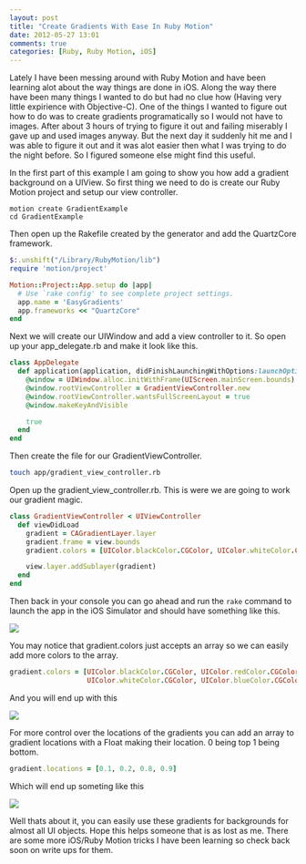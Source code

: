 ```yaml
---
layout: post
title: "Create Gradients With Ease In Ruby Motion"
date: 2012-05-27 13:01
comments: true
categories: [Ruby, Ruby Motion, iOS]
---
```

Lately I have been messing around with Ruby Motion and have been learning alot about the way things are done in iOS. Along the way there have been many things I wanted to do but had no clue how (Having very little expirience with Objective-C). One of the things I wanted to figure out how to do was to create gradients programatically so I would not have to images. After about 3 hours of trying to figure it out and failing miserably I gave up and used images anyway. But the next day it suddenly hit me and I was able to figure it out and it was alot easier then what I was trying to do the night before. So I figured someone else might find this useful.

In the first part of this example I am going to show you how add a gradient background on a UIView. So first thing we need to do is create our Ruby Motion project and setup our view controller.

```
motion create GradientExample
cd GradientExample
```

Then open up the Rakefile created by the generator and add the QuartzCore framework.

```ruby Rakefile
$:.unshift("/Library/RubyMotion/lib")
require 'motion/project'

Motion::Project::App.setup do |app|
  # Use `rake config' to see complete project settings.
  app.name = 'EasyGradients'
  app.frameworks << "QuartzCore"
end
```

Next we will create our UIWindow and add a view controller to it. So open up your app_delegate.rb and make it look like this.

```ruby app/app_delegate.rb
class AppDelegate
  def application(application, didFinishLaunchingWithOptions:launchOptions)
    @window = UIWindow.alloc.initWithFrame(UIScreen.mainScreen.bounds)
    @window.rootViewController = GradientViewController.new
    @window.rootViewController.wantsFullScreenLayout = true
    @window.makeKeyAndVisible

    true
  end
end
```

Then create the file for our GradientViewController.

```sh
touch app/gradient_view_controller.rb
```

Open up the gradient_view_controller.rb. This is were we are going to work our gradient magic. 

```ruby app/gradient_view_controller.rb
class GradientViewController < UIViewController
  def viewDidLoad
    gradient = CAGradientLayer.layer
    gradient.frame = view.bounds
    gradient.colors = [UIColor.blackColor.CGColor, UIColor.whiteColor.CGColor]

    view.layer.addSublayer(gradient)
  end
end
```

Then back in your console you can go ahead and run the `rake` command to launch the app in the iOS Simulator and should have something like this.

![](https://img.skitch.com/20120527-gk3926patwmn7b9q42ebjs7ts8.jpg)

You may notice that gradient.colors just accepts an array so we can easily add more colors to the array.
```ruby app/gradient_view_controller.rb
gradient.colors = [UIColor.blackColor.CGColor, UIColor.redColor.CGColor, 
                   UIColor.whiteColor.CGColor, UIColor.blueColor.CGColor]
```
And you will end up with this

![](https://img.skitch.com/20120527-dwuxbbhnyrewgne2m7wpk7sdmq.jpg)

For more control over the locations of the gradients you can add an array to gradient locations with a Float making their location. 0 being top 1 being bottom.
```ruby app/gradient_view_controller.rb
gradient.locations = [0.1, 0.2, 0.8, 0.9]
```
Which will end up someting like this 

![](https://img.skitch.com/20120527-p3si97dy86x9bskaxsad8eea8s.jpg)

Well thats about it, you can easily use these gradients for backgrounds for almost all UI objects. Hope this helps someone that is as lost as me. There are some more iOS/Ruby Motion tricks I have been learning so check back soon on write ups for them.
